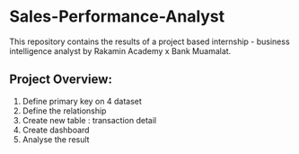 # Sales-Performance-Analyst
<p>This repository contains the results of a project based internship - business intelligence analyst by Rakamin Academy x Bank Muamalat.</p>

<h2>Project Overview:</h2>
<ol>
    <li>Define primary key on 4 dataset</li>
    <li>Define the relationship</li>
    <li>Create new table : transaction detail</li>
    <li>Create dashboard</li>
    <li>Analyse the result</li>
</ol>
